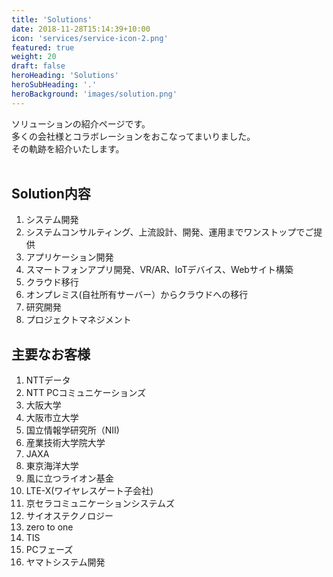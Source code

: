 ```yaml
---
title: 'Solutions'
date: 2018-11-28T15:14:39+10:00
icon: 'services/service-icon-2.png'
featured: true
weight: 20
draft: false
heroHeading: 'Solutions'
heroSubHeading: '.'
heroBackground: 'images/solution.png'
---
```


ソリューションの紹介ページです。  
多くの会社様とコラボレーションをおこなってまいりました。  
その軌跡を紹介いたします。&emsp;&emsp;&emsp;&emsp;&emsp;&emsp;&emsp;
<br>
<br>


## Solution内容
1. システム開発
2. システムコンサルティング、上流設計、開発、運用までワンストップでご提供
3. アプリケーション開発
4. スマートフォンアプリ開発、VR/AR、IoTデバイス、Webサイト構築
5. クラウド移行
6. オンプレミス(自社所有サーバー）からクラウドへの移行
7. 研究開発
8. プロジェクトマネジメント

## 主要なお客様
1. NTTデータ
2. NTT PCコミュニケーションズ
3. 大阪大学
4. 大阪市立大学
5. 国立情報学研究所（NII)
6. 産業技術大学院大学
7. JAXA
8. 東京海洋大学
9. 風に立つライオン基金
10. LTE-X(ワイヤレスゲート子会社)
11. 京セラコミュニケーションシステムズ
12. サイオステクノロジー
13. zero to one
14. TIS
15. PCフェーズ
16. ヤマトシステム開発



